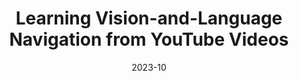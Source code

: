 ---
title: "Learning Vision-and-Language Navigation from YouTube Videos"
collection: conferences
permalink: /publication/Learning_Vision
date: 2023-10
year: "2023"
venue: "ICCV"
city: 
state: ""
thumbnail: "Learning_Vision.png"
teaser :
authors: "Kunyang Lin, Peihao Chen, Diwei Huang, Thomas H.Li, Mingkui Tan, Chuang Gan"
bibtex: Learning_Vision.txt
uri: Learning_Vision.pdf
arxiv: https://arxiv.org/abs/2307.11984
project: 
source: https://github.com/JeremyLinky/YouTube-VLN
poster:
data:
---